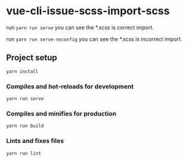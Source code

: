 # vue-cli-issue-scss-import-scss

run `yarn run serve` you can see the *.scss is correct import.

run `yarn run serve-noconfig` you can see the *.scss is incorrect import.

## Project setup

```shell
yarn install
```

### Compiles and hot-reloads for development

```shell
yarn run serve
```

### Compiles and minifies for production

```shell
yarn run build
```

### Lints and fixes files

```shell
yarn run lint
```
